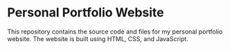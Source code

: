 #  Personal Portfolio Website

This repository contains the source code and files for my personal portfolio website. The website is built using HTML, CSS, and JavaScript.


